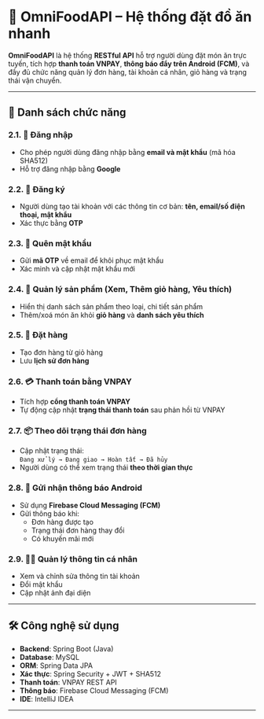 # 🍔 **OmniFoodAPI – Hệ thống đặt đồ ăn nhanh**

**OmniFoodAPI** là hệ thống **RESTful API** hỗ trợ người dùng đặt món ăn trực tuyến, tích hợp **thanh toán VNPAY**, **thông báo đẩy trên Android (FCM)**, và đầy đủ chức năng quản lý đơn hàng, tài khoản cá nhân, giỏ hàng và trạng thái vận chuyển.

---

## 📌 **Danh sách chức năng**

### **2.1. 🔐 Đăng nhập**
- Cho phép người dùng đăng nhập bằng **email và mật khẩu** (mã hóa SHA512)
- Hỗ trợ đăng nhập bằng **Google**

### **2.2. 📝 Đăng ký**
- Người dùng tạo tài khoản với các thông tin cơ bản: **tên, email/số điện thoại, mật khẩu**
- Xác thực bằng **OTP**

### **2.3. 🔁 Quên mật khẩu**
- Gửi **mã OTP** về email để khôi phục mật khẩu
- Xác minh và cập nhật mật khẩu mới

### **2.4. 🍱 Quản lý sản phẩm (Xem, Thêm giỏ hàng, Yêu thích)**
- Hiển thị danh sách sản phẩm theo loại, chi tiết sản phẩm  
- Thêm/xoá món ăn khỏi **giỏ hàng** và **danh sách yêu thích**

### **2.5. 🛒 Đặt hàng**
- Tạo đơn hàng từ giỏ hàng  
- Lưu **lịch sử đơn hàng**

### **2.6. 💳 Thanh toán bằng VNPAY**
- Tích hợp **cổng thanh toán VNPAY**
- Tự động cập nhật **trạng thái thanh toán** sau phản hồi từ VNPAY

### **2.7. 📦 Theo dõi trạng thái đơn hàng**
- Cập nhật trạng thái:  
  `Đang xử lý → Đang giao → Hoàn tất → Đã hủy`  
- Người dùng có thể xem trạng thái **theo thời gian thực**

### **2.8. 🔔 Gửi nhận thông báo Android**
- Sử dụng **Firebase Cloud Messaging (FCM)**  
- Gửi thông báo khi:
  - Đơn hàng được tạo
  - Trạng thái đơn hàng thay đổi
  - Có khuyến mãi mới

### **2.9. 🙍‍♂️ Quản lý thông tin cá nhân**
- Xem và chỉnh sửa thông tin tài khoản  
- Đổi mật khẩu  
- Cập nhật ảnh đại diện

---

## 🛠 **Công nghệ sử dụng**

- **Backend**: Spring Boot (Java)  
- **Database**: MySQL  
- **ORM**: Spring Data JPA  
- **Xác thực**: Spring Security + JWT + SHA512  
- **Thanh toán**: VNPAY REST API  
- **Thông báo**: Firebase Cloud Messaging (FCM)  
- **IDE**: IntelliJ IDEA

---


